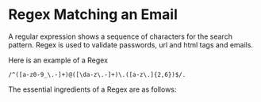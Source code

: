 # Regex Matching an Email

A regular expression shows a sequence of characters for the search pattern. Regex is used to validate passwords, url and html tags and emails.

Here is an example of a Regex

```
/^([a-z0-9_\.-]+)@([\da-z\.-]+)\.([a-z\.]{2,6})$/.
```

The essential ingredients of a Regex are as follows:
